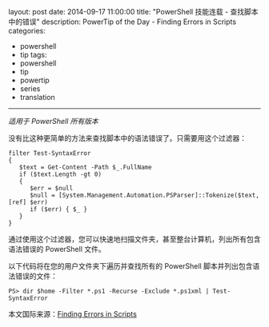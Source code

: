 ﻿layout: post
date: 2014-09-17 11:00:00
title: "PowerShell 技能连载 - 查找脚本中的错误"
description: PowerTip of the Day - Finding Errors in Scripts
categories:
- powershell
- tip
tags:
- powershell
- tip
- powertip
- series
- translation
---
_适用于 PowerShell 所有版本_

没有比这种更简单的方法来查找脚本中的语法错误了。只需要用这个过滤器：

    filter Test-SyntaxError
    {
       $text = Get-Content -Path $_.FullName
       if ($text.Length -gt 0)
       {
          $err = $null
          $null = [System.Management.Automation.PSParser]::Tokenize($text, [ref] $err)
          if ($err) { $_ }
       }
    } 

通过使用这个过滤器，您可以快速地扫描文件夹，甚至整台计算机，列出所有包含语法错误的 PowerShell 文件。

以下代码将在您的用户文件夹下遍历并查找所有的 PowerShell 脚本并列出包含语法错误的文件：

	PS> dir $home -Filter *.ps1 -Recurse -Exclude *.ps1xml | Test-SyntaxError

<!--more-->
本文国际来源：[Finding Errors in Scripts](http://community.idera.com/powershell/powertips/b/tips/posts/finding-errors-in-scripts)
